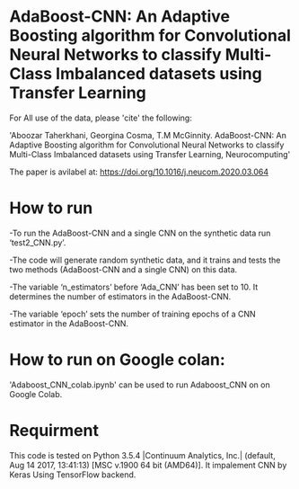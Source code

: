 # AdaBoost-CNN: An Adaptive Boosting algorithm for Convolutional Neural Networks to classify Multi-Class Imbalanced datasets using Transfer Learning

For All use of the data, please 'cite' the following:

'Aboozar Taherkhani, Georgina Cosma, T.M McGinnity. AdaBoost-CNN: An Adaptive Boosting algorithm for Convolutional Neural Networks to classify Multi-Class Imbalanced datasets using Transfer Learning, Neurocomputing'

The paper is avilabel at:
https://doi.org/10.1016/j.neucom.2020.03.064

# How to run

-To run the AdaBoost-CNN and a single CNN on the synthetic data run ‘test2_CNN.py’.

-The code will generate random synthetic data, and it trains and tests the two methods (AdaBoost-CNN and a single CNN) on this data.

-The variable ‘n_estimators’ before ‘Ada_CNN’ has been set to 10. It determines the number of estimators in the AdaBoost-CNN.

-The variable ‘epoch’ sets the number of training epochs of a CNN estimator in the AdaBoost-CNN.

# How to run on Google colan:

'Adaboost_CNN_colab.ipynb' can be used to run Adaboost_CNN on on Google Colab.

# Requirment

This code is tested on Python 3.5.4 |Continuum Analytics, Inc.| (default, Aug 14 2017, 13:41:13) [MSC v.1900 64 bit (AMD64)]. It impalement CNN by Keras Using TensorFlow backend.
